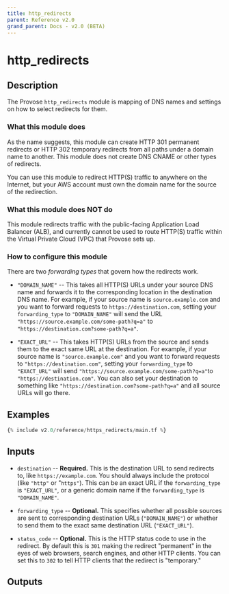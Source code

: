```yaml
---
title: http_redirects
parent: Reference v2.0
grand_parent: Docs - v2.0 (BETA)
---
```


# http_redirects

## Description

The Provose `http_redirects` module is mapping of DNS names and settings on how to select redirects for them.

### What this module does

As the name suggests, this module can create HTTP 301 permanent redirects or HTTP 302 temporary redirects from all paths under a domain name to another. This module does not create DNS CNAME or other types of redirects.

You can use this module to redirect HTTP(S) traffic to anywhere on the Internet, but your AWS account must own the domain name for the source of the redirection.

### What this module does NOT do

This module redirects traffic with the public-facing Application Load Balancer (ALB), and currently cannot be used to route HTTP(S) traffic within the Virtual Private Cloud (VPC) that Provose sets up.

### How to configure this module

There are two _forwarding types_ that govern how the redirects work.

 - `"DOMAIN_NAME"` -- This takes all HTTP(S) URLs under your source DNS name and forwards it to the corresponding location in the destination DNS name. For example, if your source name is `source.example.com` and you want to forward requests to `https://destination.com`, setting your `forwarding_type` to `"DOMAIN_NAME"` will send the URL `"https://source.example.com/some-path?q=a"` to `"https://destination.com?some-path?q=a"`.

 - `"EXACT_URL"` -- This takes HTTP(S) URLs from the source and sends them to the exact same URL at the destination. For example, if your source name is `"source.example.com"` and you want to forward requests to `"https://destination.com"`, setting your `forwarding_type` to `"EXACT_URL"` will send `"https://source.example.com/some-path?q=a"`to `"https://destination.com"`. You can also set your destination to something like `"https://destination.com?some-path?q=a"` and all source URLs will go there.

## Examples

```terraform
{% include v2.0/reference/https_redirects/main.tf %}
```

## Inputs

- `destination` -- **Required.**  This is the destination URL to send redirects to, like `https://example.com`. You should always include the protocol (like `"http"` or "`https"`). This can be an exact URL if the `forwarding_type` is `"EXACT_URL"`, or a generic domain name if the `forwarding_type` is `"DOMAIN_NAME"`.

- `forwarding_type` -- **Optional.** This specifies whether all possible sources are sent to corresponding destination URLs (`"DOMAIN_NAME"`) or whether to send them to the exact same destination URL (`"EXACT_URL"`).

- `status_code` -- **Optional.** This is the HTTP status code to use in the redirect. By default this is `301` making the redirect "permanent" in the eyes of web browsers, search engines, and other HTTP clients. You can set this to `302` to tell HTTP clients that the redirect is "temporary."

## Outputs